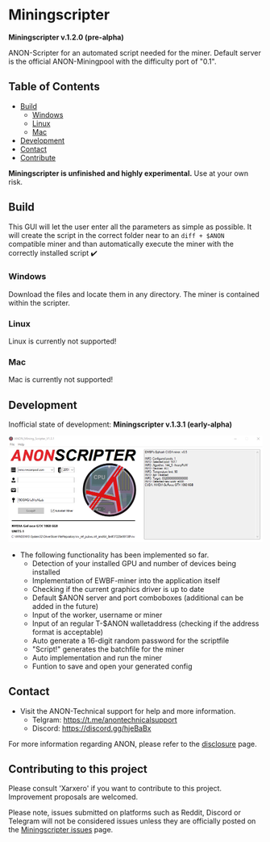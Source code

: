 # Miningscripter

**Miningscripter v.1.2.0 (pre-alpha)**

ANON-Scripter for an automated script needed for the miner.
Default server is the official ANON-Miningpool with the difficulty port of "0.1".


## Table of Contents

- [Build](#build)
	- [Windows](#windows)
	- [Linux](#linux)
	- [Mac](#mac)
- [Development](#development)
- [Contact](#contact)
- [Contribute](#Contributing-to-this-project)


**Miningscripter is unfinished and highly experimental.** Use at your own risk.
<!-- ### Any optional sections -->


## Build
This GUI will let the user enter all the parameters as simple as possible. It will create the script in the correct folder near to an ```diff + $ANON ``` compatible miner and than automatically execute the miner with the correctly installed script ✔️


### Windows
Download the files and locate them in any directory. The miner is contained within the scripter.

### Linux
Linux is currently not supported!

### Mac
Mac is currently not supported!


## Development

Inofficial state of development: **Miningscripter v.1.3.1 (early-alpha)**

![alt text](https://github.com/Xarxero/miningscripter/blob/master/miner_example.png)
- The following functionality has been implemented so far.
	- Detection of your installed GPU and number of devices being installed
	- Implementation of EWBF-miner into the application itself
	- Checking if the current graphics driver is up to date
	- Default $ANON server and port comboboxes (additional can be added in the future)
	- Input of the worker, username or miner
	- Input of an regular T-$ANON walletaddress (checking if the address format is acceptable)
	- Auto generate a 16-digit random password for the scriptfile
	- "Script!" generates the batchfile for the miner
	- Auto implementation and run the miner
	- Funtion to save and open your generated config


## Contact

- Visit the ANON-Technical support for help and more information.
	- Telgram: https://t.me/anontechnicalsupport
  	- Discord: https://discord.gg/hjeBaBx
	
For more information regarding ANON, please refer to the [disclosure](https://www.anonfork.io/disclosure) page.


## Contributing to this project

Please consult 'Xarxero' if you want to contribute to this project. Improvement proposals are welcomed.

Please note, issues submitted on platforms such as Reddit, Discord or Telegram will not be considered issues unless they are officially posted on the [Miningscripter issues](https://github.com/Xarxero/miningscripter/issues) page.
